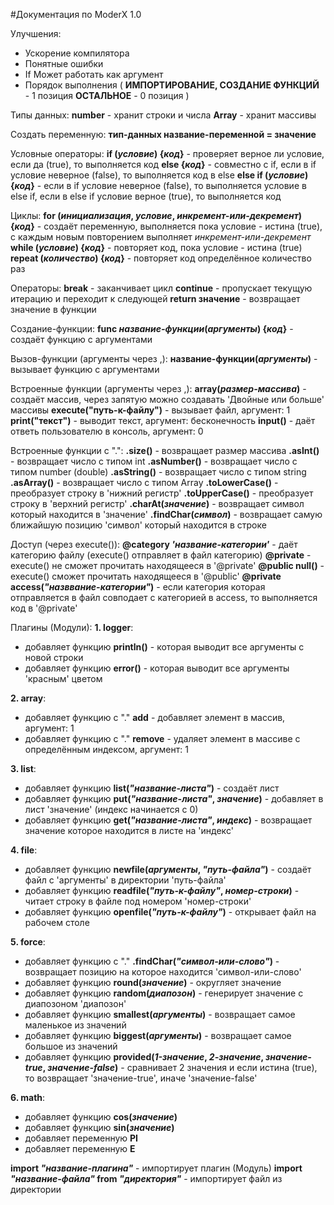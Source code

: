 #Документация по ModerX 1.0

Улучшения:
- Ускорение компилятора
- Понятные ошибки
- If Может работать как аргумент
- Порядок выполнения (
	**ИМПОРТИРОВАНИЕ, СОЗДАНИЕ ФУНКЦИЙ** - 1 позиция
	**ОСТАЛЬНОЕ** - 0 позиция 
)

Типы данных:
**number** - хранит строки и числа
**Array** - хранит массивы

Создать переменную:
**тип-данных название-переменной = значение**

Условные операторы:
**if (_условие_) {_код_}** - проверяет верное ли условие, если да (true), то выполняется код
**else {_код_}** - совместно с if, если в if условие неверное (false), то выполняется код в else
**else if (_условие_) {_код_}** - если в if условие неверное (false), то выполняется условие в else if, если в else if условие верное (true), то выполняется код

Циклы:
**for (_инициализация_, _условие_, _инкремент-или-декремент_) {_код_}** - создаёт переменную, выполняется пока условие - истина (true), с каждым новым повторением выполняет _инкремент-или-декремент_
**while (_условие_) {_код_}** - повторяет код, пока условие - истина (true)
**repeat (_количество_) {_код_}** - повторяет код определённое количество раз 

Операторы:
**break** - заканчивает цикл
**continue** - пропускает текущую итерацию и переходит к следующей
**return значение** - возвращает значение в функции

Создание-функции:
**func _название-функции_(_аргументы_) {_код_}** - создаёт функцию с аргументами

Вызов-функции (аргументы через ,):
**название-функции(_аргументы_)** - вызывает функцию с аргументами

Встроенные функции (аргументы через ,):
**array(_размер-массива_)** - создаёт массив, через запятую можно создавать 'Двойные или больше' массивы
**execute("путь-к-файлу")** - вызывает файл, аргумент: 1
**print("текст")** - выводит текст, аргумент: бесконечность
**input()** - даёт ответь пользователю в консоль, аргумент: 0

Встроенные функции с ".":
**.size()** - возвращает размер массива
**.asInt()** - возвращает число с типом int
**.asNumber()** - возвращает число с типом number (double)
**.asString()** - возвращает число с типом string
**.asArray()** - возвращает число с типом Array
**.toLowerCase()** - преобразует строку в 'нижний регистр'
**.toUpperCase()** - преобразует строку в 'верхний регистр'
**.charAt(_значение_)** - возвращает символ который находится в 'значение'
**.findChar(_символ_)** - возвращает самую ближайшую позицию 'символ' который находится в строке

Доступ (через execute()):
**@category _'название-категории'_** - даёт категорию файлу (execute() отправляет в файл категорию)
**@private** - execute() не сможет прочитать находящееся в '@private'
**@public null()** - execute() сможет прочитать находящееся в '@public'
**@private access(_"назввание-категории"_)** - если категория которая отправляется в файл совподает с категорией в access, то выполняется код в '@private'
 
Плагины (Модули):
**1. logger**:
- добавляет функцию **println()** - которая выводит все аргументы с новой строки
- добавляет функцию **error()** - которая выводит все аргументы 'красным' цветом

**2. array**:
- добавляет функцию с "." **add** - добавляет элемент в массив, аргумент: 1
- добавляет функцию с "." **remove** - удаляет элемент в массиве с определённым индексом, аргумент: 1


**3. list**:
- добавляет функцию **list(_"название-листа"_)** - создаёт лист
- добавляет функцию **put(_"название-листа"_, _значение_)** - добавляет в лист 'значение' (индекс начинается с 0)
- добавляет функцию **get(_"название-листа"_, _индекс_)** - возвращает значение которое находится в листе на 'индекс'

**4. file**:
- добавляет функцию **newfile(_аргументы_, _"путь-файла"_)** - создаёт файл с 'аргументы' в директории 'путь-файла'
- добавляет функцию **readfile(_"путь-к-файлу"_, _номер-строки_)** - читает строку в файле под номером 'номер-строки'
- добавляет функцию **openfile(_"путь-к-файлу"_)** - открывает файл на рабочем столе

**5. force**:
- добавляет функцию с "." **.findChar(_"символ-или-слово"_)** - возвращает позицию на которое находится 'символ-или-слово'
- добавляет функцию **round(_значение_)** - округляет значение
- добавляет функцию **random(_диапозон_)** - генерирует значение с диапозоном 'диапозон'
- добавляет функцию **smallest(_аргументы_)** - возвращает самое маленькое из значений
- добавляет функцию **biggest(_аргументы_)** - возвращает самое большое из значений
- добавляет функцию **provided(_1-значение_, _2-значение_, _значение-true_, _значение-false_)** - сравнивает 2 значения и если истина (true), то возвращает 'значение-true', иначе 'значение-false'

**6. math**:
- добавляет функцию **cos(_значение_)**
- добавляет функцию **sin(_значение_)**
- добавляет переменную **PI**
- добавляет переменную **E**

**import _"название-плагина"_** - импортирует плагин (Модуль)
**import _"название-файла"_ from _"директория"_** - импортирует файл из директории
